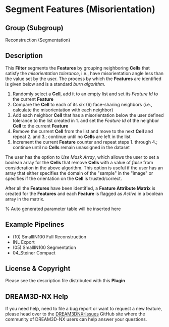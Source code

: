 # Segment Features (Misorientation)

## Group (Subgroup)

Reconstruction (Segmentation)

## Description

This **Filter** segments the **Features** by grouping neighboring **Cells** that satisfy the *misorientation tolerance*, i.e., have misorientation angle less than the value set by the user. The process by which the **Features** are identified is given below and is a standard *burn algorithm*.

1. Randomly select a **Cell**, add it to an empty list and set its *Feature Id* to the current **Feature**
2. Compare the **Cell** to each of its six (6) face-sharing neighbors (i.e., calculate the misorientation with each neighbor)
3. Add each neighbor **Cell** that has a misorientation below the user defined tolerance to the list created in 1. and set the *Feature Id* of the neighbor **Cell** to the current **Feature**
4. Remove the current **Cell** from the list and move to the next **Cell** and repeat 2. and 3.; continue until no **Cells** are left in the list
5. Increment the current **Feature** counter and repeat steps 1. through 4.; continue until no **Cells** remain unassigned in the dataset

The user has the option to *Use Mask Array*, which allows the user to set a boolean array for the **Cells** that remove **Cells** with a value of *false* from consideration in the above algorithm. This option is useful if the user has an array that either specifies the domain of the "sample" in the "image" or specifies if the orientation on the **Cell** is trusted/correct.

After all the **Features** have been identified, a **Feature Attribute Matrix** is created for the **Features** and each **Feature** is flagged as *Active* in a boolean array in the matrix.

% Auto generated parameter table will be inserted here

## Example Pipelines

+ (10) SmallIN100 Full Reconstruction
+ INL Export
+ (05) SmallIN100 Segmentation
+ 04_Steiner Compact

## License & Copyright

Please see the description file distributed with this **Plugin**

## DREAM3D-NX Help

If you need help, need to file a bug report or want to request a new feature, please head over to the [DREAM3DNX-Issues](https://github.com/BlueQuartzSoftware/DREAM3DNX-Issues/discussions) GitHub site where the community of DREAM3D-NX users can help answer your questions.
